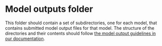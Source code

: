 # Model outputs folder

This folder should contain a set of subdirectories, one for each model, that contains submitted model output files for that model. The structure of the directories and their contents should follow [the model output guidelines in our documentation](https://docs.hubverse.io/en/latest/format/model-output.html).
